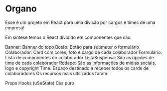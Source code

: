 # Organo

Esse é um projeto em React para uma divisão por cargos e times de uma empresa!

Em síntese temos o React dividido em componentes que são:

Banner: Banner do topo Botão: Botão para submeter o formulário Colaborador: Card com cores, foto e cargo de cada colaborador Formulário: Lista de componentes do colaborador ListaSuspensa: São as opções de time de cada colaborador Rodapé: São as informações de midias sociais, logo e copyright Time: Espaço destinado a receber todos os cards de colaboradores Os recursos mais ultilizados foram:

Props Hooks (uSeState) Css puro